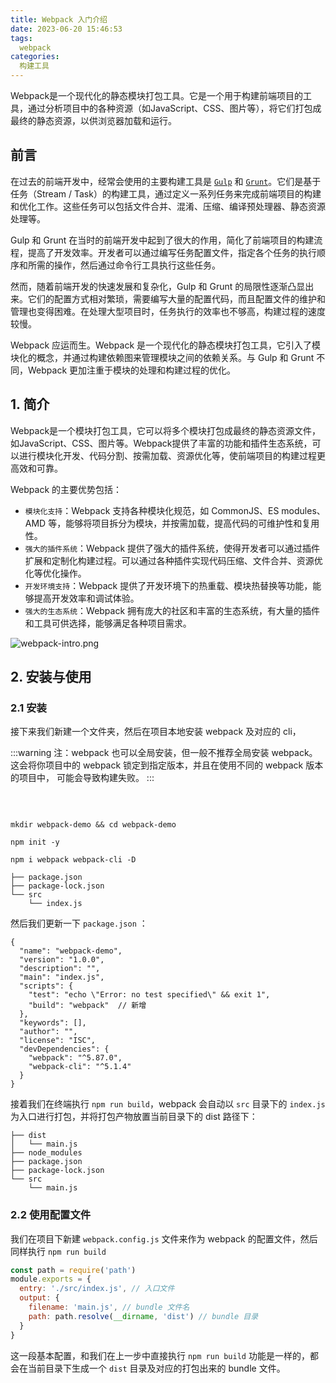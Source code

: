 ```yaml
---
title: Webpack 入门介绍
date: 2023-06-20 15:46:53
tags: 
  webpack
categories:
  构建工具
---
```


Webpack是一个现代化的静态模块打包工具。它是一个用于构建前端项目的工具，通过分析项目中的各种资源（如JavaScript、CSS、图片等），将它们打包成最终的静态资源，以供浏览器加载和运行。

<!-- more -->

## 前言

在过去的前端开发中，经常会使用的主要构建工具是 [``Gulp``](https://gulpjs.com/) 和 [``Grunt``](https://gruntjs.com/)。它们是基于任务（Stream / Task）的构建工具，通过定义一系列任务来完成前端项目的构建和优化工作。这些任务可以包括文件合并、混淆、压缩、编译预处理器、静态资源处理等。

Gulp 和 Grunt 在当时的前端开发中起到了很大的作用，简化了前端项目的构建流程，提高了开发效率。开发者可以通过编写任务配置文件，指定各个任务的执行顺序和所需的操作，然后通过命令行工具执行这些任务。

然而，随着前端开发的快速发展和复杂化，Gulp 和 Grunt 的局限性逐渐凸显出来。它们的配置方式相对繁琐，需要编写大量的配置代码，而且配置文件的维护和管理也变得困难。在处理大型项目时，任务执行的效率也不够高，构建过程的速度较慢。

Webpack 应运而生。Webpack 是一个现代化的静态模块打包工具，它引入了模块化的概念，并通过构建依赖图来管理模块之间的依赖关系。与 Gulp 和 Grunt 不同，Webpack 更加注重于模块的处理和构建过程的优化。

## 1. 简介

Webpack是一个模块打包工具，它可以将多个模块打包成最终的静态资源文件，如JavaScript、CSS、图片等。Webpack提供了丰富的功能和插件生态系统，可以进行模块化开发、代码分割、按需加载、资源优化等，使前端项目的构建过程更高效和可靠。  

Webpack 的主要优势包括：
- ```模块化支持```：Webpack 支持各种模块化规范，如 CommonJS、ES modules、AMD 等，能够将项目拆分为模块，并按需加载，提高代码的可维护性和复用性。
- ```强大的插件系统```：Webpack 提供了强大的插件系统，使得开发者可以通过插件扩展和定制化构建过程。可以通过各种插件实现代码压缩、文件合并、资源优化等优化操作。
- ```开发环境支持```：Webpack 提供了开发环境下的热重载、模块热替换等功能，能够提高开发效率和调试体验。
- ```强大的生态系统```：Webpack 拥有庞大的社区和丰富的生态系统，有大量的插件和工具可供选择，能够满足各种项目需求。

![webpack-intro.png](/images/webpack-intro.png)

## 2. 安装与使用

### 2.1 安装

接下来我们新建一个文件夹，然后在项目本地安装 webpack 及对应的 cli，

:::warning
注：webpack 也可以全局安装，但一般不推荐全局安装 webpack。这会将你项目中的 webpack 锁定到指定版本，并且在使用不同的 webpack 版本的项目中， 可能会导致构建失败。
:::
  
<br />

```shell

mkdir webpack-demo && cd webpack-demo 

npm init -y

npm i webpack webpack-cli -D
```

```
├── package.json
├── package-lock.json
└── src
    └── index.js
```

然后我们更新一下 ``package.json`` ：

```shell
{
  "name": "webpack-demo",
  "version": "1.0.0",
  "description": "",
  "main": "index.js",
  "scripts": {
    "test": "echo \"Error: no test specified\" && exit 1",
    "build": "webpack"  // 新增
  },
  "keywords": [],
  "author": "",
  "license": "ISC",
  "devDependencies": {
    "webpack": "^5.87.0",
    "webpack-cli": "^5.1.4"
  }
}
```
接着我们在终端执行 ``npm run build``，webpack 会自动以 ``src`` 目录下的 ``index.js`` 为入口进行打包，并将打包产物放置当前目录下的 dist 路径下：

```shell
├── dist
│   └── main.js
├── node_modules
├── package.json
├── package-lock.json
└── src
    └── main.js
```


### 2.2 使用配置文件

我们在项目下新建 ``webpack.config.js`` 文件来作为 webpack 的配置文件，然后同样执行 ``npm run build``

```javascript
const path = require('path')
module.exports = {
  entry: './src/index.js', // 入口文件
  output: {
    filename: 'main.js', // bundle 文件名
    path: path.resolve(__dirname, 'dist') // bundle 目录
  }
}
```
这一段基本配置，和我们在上一步中直接执行 ``npm run build`` 功能是一样的，都会在当前目录下生成一个 ``dist`` 目录及对应的打包出来的 bundle 文件。
